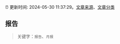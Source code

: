 :alarm_clock: 更新时间: 2024-05-30 11:37:29。[文章来源](/README.md)、[文章分类](/TAGS.md)

## 报告


> 关键字：`报告`、`月报`



